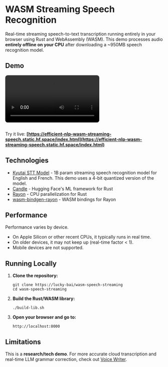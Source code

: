 # WASM Streaming Speech Recognition

Real-time streaming speech-to-text transcription running entirely in your browser using Rust and WebAssembly (WASM). This demo processes audio **entirely offline on your CPU** after downloading a ~950MB speech recognition model.

## Demo

<video controls style="max-width: 640px; border-radius: 8px; margin-bottom: 1em;">
  <source src="https://private-user-images.githubusercontent.com/123435/481822889-ff32cbfb-bec6-45c4-8bca-cf483a5a1056.mov?jwt=eyJ0eXAiOiJKV1QiLCJhbGciOiJIUzI1NiJ9.eyJpc3MiOiJnaXRodWIuY29tIiwiYXVkIjoicmF3LmdpdGh1YnVzZXJjb250ZW50LmNvbSIsImtleSI6ImtleTUiLCJleHAiOjE3NTYxNTk3MDgsIm5iZiI6MTc1NjE1OTQwOCwicGF0aCI6Ii8xMjM0MzUvNDgxODIyODg5LWZmMzJjYmZiLWJlYzYtNDVjNC04YmNhLWNmNDgzYTVhMTA1Ni5tb3Y_WC1BbXotQWxnb3JpdGhtPUFXUzQtSE1BQy1TSEEyNTYmWC1BbXotQ3JlZGVudGlhbD1BS0lBVkNPRFlMU0E1M1BRSzRaQSUyRjIwMjUwODI1JTJGdXMtZWFzdC0xJTJGczMlMkZhd3M0X3JlcXVlc3QmWC1BbXotRGF0ZT0yMDI1MDgyNVQyMjAzMjhaJlgtQW16LUV4cGlyZXM9MzAwJlgtQW16LVNpZ25hdHVyZT05ZWI2MjkxZTZmOGY1N2U4OGU2NTVlN2M2OGVjZWU1ZjFkNTA4MmM3MGY4MmE4NmZhYjYxY2EyMDI1Zjk5YTliJlgtQW16LVNpZ25lZEhlYWRlcnM9aG9zdCJ9.9lGXYfNfvMHDRxs98cALUw1D9ReKBlj6vFENhJ6UTdQ" type="video/mp4">
  Your browser does not support the video tag.
</video>

Try it live: **[https://efficient-nlp-wasm-streaming-speech.static.hf.space/index.html](https://efficient-nlp-wasm-streaming-speech.static.hf.space/index.html)**

## Technologies

- [Kyutai STT Model](https://huggingface.co/kyutai/stt-1b-en_fr) - 1B param streaming speech recognition model for English and French. This demo uses a 4-bit quantized version of the model.
- [Candle](https://github.com/huggingface/candle/) - Hugging Face's ML framework for Rust
- [Rayon](https://github.com/rayon-rs/rayon) - CPU parallelization for Rust
- [wasm-bindgen-rayon](https://github.com/rustwasm/wasm-bindgen-rayon) - WASM bindings for Rayon

## Performance

Performance varies by device.

- On Apple Silicon or other recent CPUs, it typically runs in real time.
- On older devices, it may not keep up (real-time factor < 1).
- Mobile devices are not supported.

## Running Locally

1. **Clone the repository:**

   ```
   git clone https://lucky-bai/wasm-speech-streaming
   cd wasm-speech-streaming
   ```

2. **Build the Rust/WASM library:**

   ```
   ./build-lib.sh
   ```

3. **Open your browser and go to:**
   ```
   http://localhost:8000
   ```

## Limitations

This is a **research/tech demo**. For more accurate cloud transcription and real-time LLM grammar correction, check out [Voice Writer](https://voicewriter.io).
